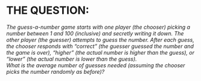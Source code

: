 # THE QUESTION:
_The guess-a-number game starts with one player (the chooser) picking a number between 1 and 100 (inclusive) and secretly writing it down. The other player
(the guesser) attempts to guess the number. After each guess, the chooser responds with “correct” (the guesser guessed the number and the game is over),
“higher” (the actual number is higher than the guess), or “lower” (the actual
number is lower than the guess)._  
_What is the average number of guesses needed (assuming the chooser picks
the number randomly as before)?_
